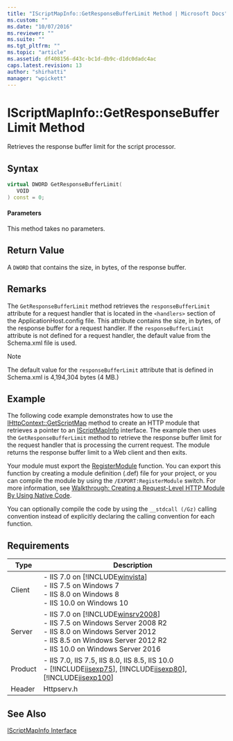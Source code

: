 ```yaml
---
title: "IScriptMapInfo::GetResponseBufferLimit Method | Microsoft Docs"
ms.custom: ""
ms.date: "10/07/2016"
ms.reviewer: ""
ms.suite: ""
ms.tgt_pltfrm: ""
ms.topic: "article"
ms.assetid: df408156-d43c-bc1d-db9c-d1dc0dadc4ac
caps.latest.revision: 13
author: "shirhatti"
manager: "wpickett"
---
```

# IScriptMapInfo::GetResponseBufferLimit Method
Retrieves the response buffer limit for the script processor.  
  
## Syntax  
  
```cpp  
virtual DWORD GetResponseBufferLimit(  
   VOID  
) const = 0;  
```  
  
#### Parameters  
 This method takes no parameters.  
  
## Return Value  
 A `DWORD` that contains the size, in bytes, of the response buffer.  
  
## Remarks  
 The `GetResponseBufferLimit` method retrieves the `responseBufferLimit` attribute for a request handler that is located in the `<handlers>` section of the ApplicationHost.config file. This attribute contains the size, in bytes, of the response buffer for a request handler. If the `responseBufferLimit` attribute is not defined for a request handler, the default value from the Schema.xml file is used.  
  
> [!NOTE]
>  The default value for the `responseBufferLimit` attribute that is defined in Schema.xml is 4,194,304 bytes (4 MB.)  
  
## Example  
 The following code example demonstrates how to use the [IHttpContext::GetScriptMap](../../web-development-reference\webdev-native-api-reference/ihttpcontext-getscriptmap-method.md) method to create an HTTP module that retrieves a pointer to an [IScriptMapInfo](../../web-development-reference\webdev-native-api-reference/iscriptmapinfo-interface.md) interface. The example then uses the `GetResponseBufferLimit` method to retrieve the response buffer limit for the request handler that is processing the current request. The module returns the response buffer limit to a Web client and then exits.  
  
<!-- TODO: review snippet reference  [!CODE [IScriptMapInfoGetResponseBufferLimit#1](IScriptMapInfoGetResponseBufferLimit#1)]  -->  
  
 Your module must export the [RegisterModule](../../web-development-reference\webdev-native-api-reference/pfn-registermodule-function.md) function. You can export this function by creating a module definition (.def) file for your project, or you can compile the module by using the `/EXPORT:RegisterModule` switch. For more information, see [Walkthrough: Creating a Request-Level HTTP Module By Using Native Code](../../web-development-reference\native-code-development-overview\walkthrough-creating-a-request-level-http-module-by-using-native-code.md).  
  
 You can optionally compile the code by using the `__stdcall (/Gz)` calling convention instead of explicitly declaring the calling convention for each function.  
  
## Requirements  
  
|Type|Description|  
|----------|-----------------|  
|Client|-   IIS 7.0 on [!INCLUDE[winvista](../../wmi-provider/includes/winvista-md.md)]<br />-   IIS 7.5 on Windows 7<br />-   IIS 8.0 on Windows 8<br />-   IIS 10.0 on Windows 10|  
|Server|-   IIS 7.0 on [!INCLUDE[winsrv2008](../../wmi-provider/includes/winsrv2008-md.md)]<br />-   IIS 7.5 on Windows Server 2008 R2<br />-   IIS 8.0 on Windows Server 2012<br />-   IIS 8.5 on Windows Server 2012 R2<br />-   IIS 10.0 on Windows Server 2016|  
|Product|-   IIS 7.0, IIS 7.5, IIS 8.0, IIS 8.5, IIS 10.0<br />-   [!INCLUDE[iisexp75](../../web-development-reference/native-code-api-reference/includes/iisexp75-md.md)], [!INCLUDE[iisexp80](../../web-development-reference/native-code-api-reference/includes/iisexp80-md.md)], [!INCLUDE[iisexp100](../../web-development-reference/native-code-api-reference/includes/iisexp100-md.md)]|  
|Header|Httpserv.h|  
  
## See Also  
 [IScriptMapInfo Interface](../../web-development-reference\webdev-native-api-reference/iscriptmapinfo-interface.md)